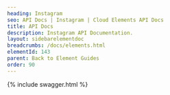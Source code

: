```yaml
---
heading: Instagram
seo: API Docs | Instagram | Cloud Elements API Docs
title: API Docs
description: Instagram API Documentation.
layout: sidebarelementdoc
breadcrumbs: /docs/elements.html
elementId: 143
parent: Back to Element Guides
order: 90
---
```


{% include swagger.html %}
